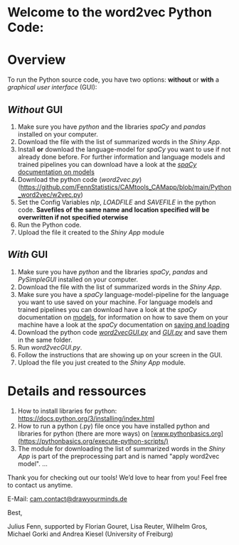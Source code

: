 Welcome to the word2vec Python Code:
===============================================

# Overview
To run the Python source code, you have two options: **without** or **with** a *graphical user interface* (GUI):

## *Without* GUI
1. Make sure you have *python* and the libraries *spaCy* and *pandas* installed on your computer.
2. Download the file with the list of summarized words in the *Shiny App*. 
3. Install **or** download the language-model for *spaCy* you want to use if not already done before. For further information and language models and trained pipelines you can download have a look at the [*spaCy* documentation on models](https://spacy.io/models)
4. Download the python code (*word2vec.py*) (https://github.com/FennStatistics/CAMtools_CAMapp/blob/main/Python_word2vec/w2vec.py)    
5. Set the Config Variables *nlp*, *LOADFILE* and *SAVEFILE* in the python code. **Savefiles of the same name and location specified will be overwritten if not specified oterwise** 
7. Run the Python code.
8. Upload the file it created to the *Shiny App* module

## *With* GUI
1. Make sure you have *python* and the libraries *spaCy*, *pandas* and *PySimpleGUI* installed on your computer.
2. Download the file with the list of summarized words in the *Shiny App*. 
3. Make sure you have a *spaCy* language-model-pipeline for the language you want to use saved on your machine. For language models and trained pipelines you can download have a look at the *spaCy* documentation on [models](https://spacy.io/models), for information on how to save them on your machine have a look at the *spaCy* documentation on [saving and loading](https://spacy.io/usage/saving-loading)   
4. Download the python code [*word2vecGUI.py*](https://github.com/FennStatistics/CAMtools_CAMapp/blob/main/Python_word2vec/w2vecGUI.py) and [*GUI.py*](https://github.com/FennStatistics/CAMtools_CAMapp/blob/main/Python_word2vec/GUI.py) and save them in the same folder.
5. Run *word2vecGUI.py*.
6. Follow the instructions that are showing up on your screen in the GUI.
7. Upload the file you just created to the *Shiny App* module.


# Details and ressources
1. How to install libraries for python: https://docs.python.org/3/installing/index.html
2. How to run a python (.py) file once you have installed python and libraries for python (there are more ways) on [www.pythonbasics.org](https://pythonbasics.org/execute-python-scripts/) 
3. The module for downloading the list of summarized words in the *Shiny App* is part of the preprocessing part and is named "apply word2vec model". 
...

Thank you for checking out our tools! We’d love to hear from you! Feel free to contact us anytime. 

E-Mail: <cam.contact@drawyourminds.de>

Best,

Julius Fenn, supported by Florian Gouret, Lisa Reuter, Wilhelm Gros, Michael Gorki and Andrea Kiesel (University of Freiburg)
